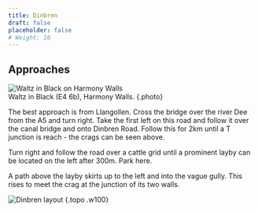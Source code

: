 ```yaml
---
title: Dinbren
draft: false
placeholder: false
# Weight: 10
---
```


Approaches
----------

![Waltz in Black on Harmony Walls](/img/north-wales/border-region/clwyd-limestone/Waltz-in-Black-2.jpg)  
Waltz in Black (E4 6b), Harmony Walls.
{.photo}

The best approach is from Llangollen. Cross the bridge over the river Dee from the A5 and turn right. Take the first left on this road and follow it over the canal bridge and onto Dinbren Road. Follow this for 2km until a T junction is reach - the crags can be seen above.

Turn right and follow the road over a cattle grid until a prominent layby can be located on the left after 300m. Park here.

A path above the layby skirts up to the left and into the vague gully. This rises to meet the crag at the junction of its two walls.

![Dinbren layout](/img/north-wales/border-region/clwyd-limestone/dinbren1.gif)
{.topo .w100}
